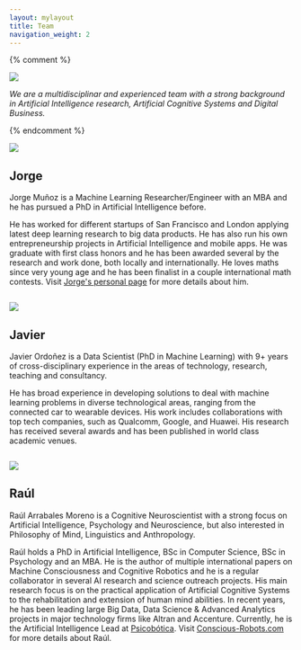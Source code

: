 ```yaml
---
layout: mylayout
title: Team
navigation_weight: 2
---
```

{% comment %}
<div class="team">
<img src="{{ site.url }}/assets/team.jpg"  class="team" />
    <p>
        <cite class="team">We are a multidisciplinar and experienced team with a strong background in Artificial Intelligence research, Artificial Cognitive Systems and Digital Business.</cite>
    </p>
</div>
{% endcomment %}

<div style="clear:both; padding:0.5em;"></div>

<img src="{{ site.url }}/assets/jorge.jpg"  class="member right"/>

## Jorge

Jorge Muñoz is a Machine Learning Researcher/Engineer with an MBA and he has pursued a PhD in Artificial Intelligence before. 

He has worked for different startups of San Francisco and London applying latest deep learning research to big data products. He has also run his own entrepreneurship projects in Artificial Intelligence and mobile apps. He was graduate with first class honors and he has been awarded several by the research and work done, both locally and internationally. He loves maths since very young age and he has been finalist in a couple international math contests. Visit <a href="https://jorgemf.github.io/cv.html" target="_blank">Jorge's personal page</a> for more details about him. 

<div style="clear:both; padding:0.5em;"></div>

<img src="{{ site.url }}/assets/javi.jpg"  class="member left"/>

## Javier

Javier Ordoñez is a Data Scientist (PhD in Machine Learning) with 9+ years of cross-disciplinary experience in the areas of technology, research, teaching and consultancy.

He has broad experience in developing solutions to deal with machine learning problems in diverse technological areas, ranging from the connected car to wearable devices. His work includes collaborations with top tech companies, such as Qualcomm, Google, and Huawei. His research has received several awards and has been published in world class academic venues.

<div style="clear:both; padding:0.5em;"></div>

<img src="{{ site.url }}/assets/raul.jpg" class="member right"/>

## Raúl

Raúl Arrabales Moreno is a Cognitive Neuroscientist with a strong focus on Artificial Intelligence, Psychology and Neuroscience, but also interested in Philosophy of Mind, Linguistics and Anthropology.

Raúl holds a PhD in Artificial Intelligence, BSc in Computer Science, BSc in Psychology and an MBA. He is the author of multiple international papers on Machine Consciousness and Cognitive Robotics and he is a regular collaborator in several AI research and science outreach projects. His main research focus is on the practical application of Artificial Cognitive Systems to the rehabilitation and extension of human mind abilities. In recent years, he has been leading large Big Data, Data Science & Advanced Analytics projects in major technology firms like Altran and Accenture. Currently, he is the Artificial Intelligence Lead at <a href="http://www.psicobotica.com" target="_blank">Psicobótica</a>. Visit <a href="http://www.conscious-robots.com/cv-english/" target="_blank">Conscious-Robots.com</a> for more details about Raúl. 
